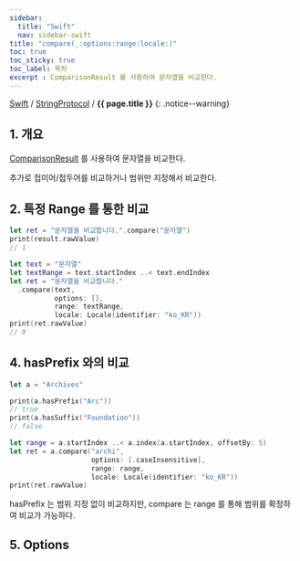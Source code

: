 ```yaml
---
sidebar:
  title: "Swift"
  nav: sidebar-swift
title: "compare(_:options:range:locale:)"
toc: true
toc_sticky: true
toc_label: 목차
excerpt : ComparisonResult 를 사용하여 문자열을 비교한다. 
---
```

[Swift](/swift/) / [StringProtocol](/swift/stringprotocol/) / **{{ page.title }}**
{: .notice--warning}

## 1. 개요
[ComparisonResult](/ios/foundation/filters-and-sorting/comparisonresult/) 를 사용하여 문자열을 비교한다.

추가로 접미어/접두어를 비교하거나 범위만 지정해서 비교한다.

## 2. 특정 Range 를 통한 비교
```swift
let ret = "문자열을 비교합니다.".compare("문자열")
print(result.rawValue)
// 1
```

```swift
let text = "문자열"
let textRange = text.startIndex ..< text.endIndex
let ret = "문자열을 비교합니다."
  .compare(text,
           options: [],
           range: textRange,
           locale: Locale(identifier: "ko_KR"))
print(ret.rawValue)
// 0

```

## 4. hasPrefix 와의 비교
```swift
let a = "Archives"

print(a.hasPrefix("Arc"))
// true
print(a.hasSuffix("Foundation"))
// false

let range = a.startIndex ..< a.index(a.startIndex, offsetBy: 5)
let ret = a.compare("archi",
                    options: [.caseInsensitive],
                    range: range,
                    locale: Locale(identifier: "ko_KR"))
print(ret.rawValue)
```
hasPrefix 는 범위 지정 없이 비교하지만, compare 는 range 를 통해 범위를 확정하여 비교가 가능하다.

## 5. Options

